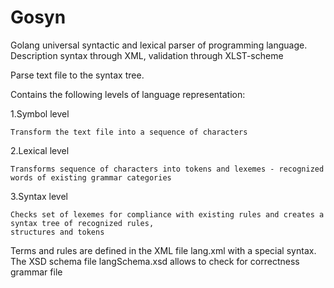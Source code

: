 # Gosyn
Golang universal syntactic and lexical parser of programming language. Description syntax through XML, validation through XLST-scheme

Parse text file to the syntax tree.

Contains the following levels of language representation:

1.Symbol level

	Transform the text file into a sequence of characters

2.Lexical level

	Transforms sequence of characters into tokens and lexemes - recognized words of existing grammar categories

3.Syntax level

	Checks set of lexemes for compliance with existing rules and creates a syntax tree of recognized rules, 
	structures and tokens
  
Terms and rules are defined in the XML file lang.xml with a special syntax. The XSD schema file langSchema.xsd allows to check for correctness grammar file
